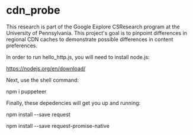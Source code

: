 # cdn_probe
This research is part of the Google Explore CSResearch program at the University of Pennsylvania. This project's goal is to pinpoint differences in regional CDN caches to demonstrate possible differences in content preferences.

In order to run hello_http.js, you will need to install node.js: 

https://nodejs.org/en/download/

Next, use the shell command:

npm i puppeteer

Finally, these depedencies will get you up and running:

npm install --save request

npm install --save request-promise-native
